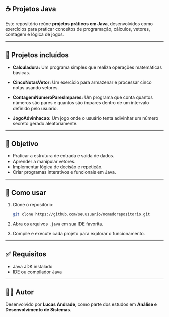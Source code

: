 ## ☕ Projetos Java

Este repositório reúne **projetos práticos em Java**, desenvolvidos como exercícios para praticar conceitos de programação, cálculos, vetores, contagem e lógica de jogos.

---

## 📌 Projetos incluídos

* **Calculadora:**
  Um programa simples que realiza operações matemáticas básicas.

* **CincoNotasVetor:**
  Um exercício para armazenar e processar cinco notas usando vetores.

* **ContagemNumeroParesImpares:**
  Um programa que conta quantos números são pares e quantos são ímpares dentro de um intervalo definido pelo usuário.

* **JogoAdvinhacao:**
  Um jogo onde o usuário tenta adivinhar um número secreto gerado aleatoriamente.

---

## 🎯 Objetivo

* Praticar a estrutura de entrada e saída de dados.
* Aprender a manipular vetores.
* Implementar lógica de decisão e repetição.
* Criar programas interativos e funcionais em Java.

---

## 🚀 Como usar

1. Clone o repositório:

   ```bash
   git clone https://github.com/seuusuario/nomedorepositorio.git
   ```

2. Abra os arquivos `.java` em sua IDE favorita.

3. Compile e execute cada projeto para explorar o funcionamento.

---

## ✅ Requisitos

* Java JDK instalado
* IDE ou compilador Java

---

## 👨‍💻 Autor

Desenvolvido por **Lucas Andrade**, como parte dos estudos em **Análise e Desenvolvimento de Sistemas**.
